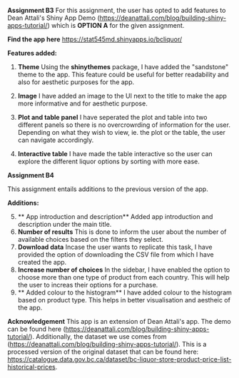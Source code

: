 **Assignment B3**
For this assignment, the user has opted to add features to Dean Attali's Shiny App Demo (https://deanattali.com/blog/building-shiny-apps-tutorial/) which is **OPTION A** for the given assignment.

**Find the app here**
https://stat545md.shinyapps.io/bcliquor/

**Features added:**

1. **Theme** Using the **shinythemes** package, I have added the "sandstone" theme to the app. This feature could be useful for better readability and also for aesthetic purposes for the app.

2. **Image** I have added an image to the UI next to the title to make the app more informative and for aesthetic purpose.

3. **Plot and table panel** I have seperated the plot and table into two different panels so there is no overcrowrding of information for the user. Depending on what they wish to view, ie. the plot or the table, the user can navigate accordingly.

4. **Interactive table** I have made the table interactive so the user can explore the different liquor options by sorting with more ease.

**Assignment B4** 

This assignment entails additions to the previous version of the app. 

**Additions:**

5. ** App introduction and description** Added app introduction and description under the main title. 
6. **Number of results** This is done to inform the user about the number of available choices based on the filters they select. 
7. **Download data** Incase the user wants to replicate this task, I have provided the option of downloading the CSV file from which I have created the app.
8. **Increase number of choices** In the sidebar, I have enabled the option to choose more than one type of product from each country. This will help the user to increas their options for a purchase. 
9. ** Added colour to the histogram** I have added colour to the histogram based on product type. This helps in better visualisation and aestheic of the app. 

**Acknowledgement**
This app is an extension of Dean Attali's app. The demo can be found here (https://deanattali.com/blog/building-shiny-apps-tutorial/). Additionally, the dataset we use comes from (https://deanattali.com/blog/building-shiny-apps-tutorial/). This is a processed version of the original dataset that can be found here: https://catalogue.data.gov.bc.ca/dataset/bc-liquor-store-product-price-list-historical-prices.
